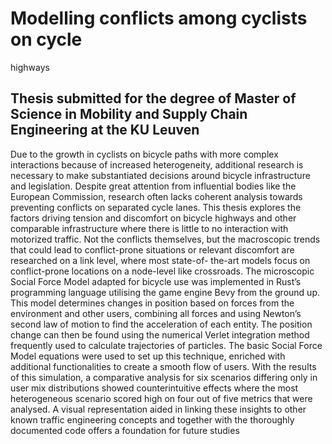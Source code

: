 # Modelling conflicts among cyclists on cycle
highways
## Thesis submitted for the degree of Master of Science in Mobility and Supply Chain Engineering at the KU Leuven


Due to the growth in cyclists on bicycle paths with more complex interactions because
of increased heterogeneity, additional research is necessary to make substantiated
decisions around bicycle infrastructure and legislation. Despite great attention
from influential bodies like the European Commission, research often lacks coherent
analysis towards preventing conflicts on separated cycle lanes. This thesis explores
the factors driving tension and discomfort on bicycle highways and other comparable
infrastructure where there is little to no interaction with motorized traffic. Not the
conflicts themselves, but the macroscopic trends that could lead to conflict-prone
situations or relevant discomfort are researched on a link level, where most state-of-
the-art models focus on conflict-prone locations on a node-level like crossroads. The
microscopic Social Force Model adapted for bicycle use was implemented in Rust’s
programming language utilising the game engine Bevy from the ground up. This
model determines changes in position based on forces from the environment and
other users, combining all forces and using Newton’s second law of motion to find the
acceleration of each entity. The position change can then be found using the numerical
Verlet integration method frequently used to calculate trajectories of particles. The
basic Social Force Model equations were used to set up this technique, enriched
with additional functionalities to create a smooth flow of users. With the results of
this simulation, a comparative analysis for six scenarios differing only in user mix
distributions showed counterintuitive effects where the most heterogeneous scenario
scored high on four out of five metrics that were analysed. A visual representation
aided in linking these insights to other known traffic engineering concepts and together
with the thoroughly documented code offers a foundation for future studies
